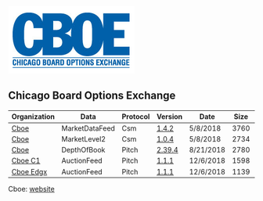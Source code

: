 ![Cboe](https://github.com/Open-Markets-Initiative/Directory/blob/master/Logos/Cboe.png)


## Chicago Board Options Exchange

|Organization | Data | Protocol | Version | Date | Size | Testing | Specification|
|--- | --- | --- | --- | --- | --- | --- | ---|
|[Cboe](https://github.com/Open-Markets-Initiative/wireshark-lua/tree/master/Cboe "Chicago Board Options Exchange Dissectors") | MarketDataFeed | Csm | [1.4.2](https://github.com/Open-Markets-Initiative/wireshark-lua/blob/master/Cboe/Cboe.Options.MarketDataFeed.Csm.v1.4.2.Script.Dissector.lua "Chicago Board Options Exchange 1.4.2 Script Dissector") | 5/8/2018 | 3760 | Verified | [url](https://systems.cboe.com/Auth/CFN.aspx "Protocol specification") - [pdf](https://github.com/Open-Markets-Initiative/Directory/blob/master/Specifications/Cboe/Cboe.Options.MarketDataFeed.Csm.v1.4.2.pdf "Specification manual")|
|[Cboe](https://github.com/Open-Markets-Initiative/wireshark-lua/tree/master/Cboe "Chicago Board Options Exchange Dissectors") | MarketLevel2 | Csm | [1.0.4](https://github.com/Open-Markets-Initiative/wireshark-lua/blob/master/Cboe/Cboe.Options.MarketLevel2.Csm.v1.0.4.Script.Dissector.lua "Chicago Board Options Exchange 1.0.4 Script Dissector") | 5/8/2018 | 2734 | Verified | [url](https://systems.cboe.com/Auth/CFN.aspx "Protocol specification") - [pdf](https://github.com/Open-Markets-Initiative/Directory/blob/master/Specifications/Cboe/Cboe.Options.MarketLevel2.Csm.v1.0.4.pdf "Specification manual")|
|[Cboe](https://github.com/Open-Markets-Initiative/wireshark-lua/tree/master/Cboe "Chicago Board Options Exchange Dissectors") | DepthOfBook | Pitch | [2.39.4](https://github.com/Open-Markets-Initiative/wireshark-lua/blob/master/Cboe/Cboe.Options.DepthOfBook.Pitch.v2.39.4.Script.Dissector.lua "Chicago Board Options Exchange 2.39.4 Script Dissector") | 8/21/2018 | 2780 | Verified | [url](http://markets.cboe.com/us/options/support/technical "Protocol specification") - [pdf](https://github.com/Open-Markets-Initiative/Directory/blob/master/Specifications/Cboe/Cboe.Options.DepthOfBook.Pitch.v2.39.4.pdf "Specification manual")|
|[Cboe C1](https://github.com/Open-Markets-Initiative/wireshark-lua/tree/master/Cboe "Chicago Board Options Exchange Dissectors") | AuctionFeed | Pitch | [1.1.1](https://github.com/Open-Markets-Initiative/wireshark-lua/blob/master/Cboe/Cboe.Options.C1.AuctionFeed.Pitch.v1.1.1.Script.Dissector.lua "Chicago Board Options Exchange 1.1.1 Script Dissector") | 12/6/2018 | 1598 | Verified | [url](http://markets.cboe.com/us/options/support/technical "Protocol specification") - [pdf](https://github.com/Open-Markets-Initiative/Directory/blob/master/Specifications/Cboe/Cboe.Options.C1.AuctionFeed.Pitch.v1.1.1.pdf "Specification manual")|
|[Cboe Edgx](https://github.com/Open-Markets-Initiative/wireshark-lua/tree/master/Cboe "Chicago Board Options Exchange Dissectors") | AuctionFeed | Pitch | [1.1.1](https://github.com/Open-Markets-Initiative/wireshark-lua/blob/master/Cboe/Cboe.Options.Edgx.AuctionFeed.Pitch.v1.1.1.Script.Dissector.lua "Chicago Board Options Exchange 1.1.1 Script Dissector") | 12/6/2018 | 1139 | Verified | [url](http://markets.cboe.com/us/options/support/technical "Protocol specification") - [pdf](https://github.com/Open-Markets-Initiative/Directory/blob/master/Specifications/Cboe/Cboe.Options.Edgx.AuctionFeed.Pitch.v1.1.1.pdf "Specification manual")|


Cboe: [website](https://www.cboe.com "Go to Chicago Board Options Exchange")

